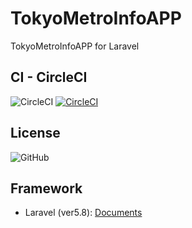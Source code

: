 # TokyoMetroInfoAPP
TokyoMetroInfoAPP for Laravel

## CI - CircleCI
![CircleCI](https://img.shields.io/circleci/build/github/Win10TEC/TokyoMetroInfoAPP)
[![CircleCI](https://circleci.com/gh/Win10TEC/TokyoMetroInfoAPP.svg?style=svg)](https://circleci.com/gh/Win10TEC/TokyoMetroInfoAPP)

## License
![GitHub](https://img.shields.io/github/license/Win10TEC/TokyoMetroInfoAPP)

## Framework
* Laravel (ver5.8): [Documents](README/README.md)
